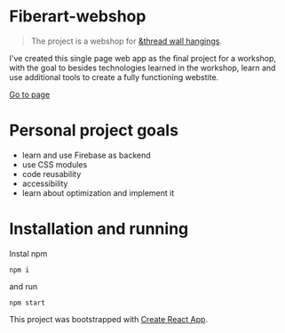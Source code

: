 # Fiberart-webshop

> The project is a webshop for <a href="https://www.etsy.com/shop/andthread?ref=nla_listing_details">&thread wall hangings</a>.

I've created this single page web app as the final project for a workshop, with the goal to besides technologies learned in the workshop, learn and use additional tools to create a fully functioning webstite.

<a href='https://and-thread-tapestries.netlify.app/'>Go to page</a>

# Personal project goals

- learn and use Firebase as backend
- use CSS modules
- code reusability
- accessibility
- learn about optimization and implement it

# Installation and running

Instal npm

`npm i`

and run

`npm start`

This project was bootstrapped with [Create React App](https://github.com/facebook/create-react-app).
